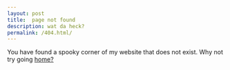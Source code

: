 ```yaml
---
layout: post
title:  page not found
description: wat da heck?
permalink: /404.html/
---
```


You have found a spooky corner of my website that does not exist. Why not try going <a href="{{ site.baseurl }}/" target="blank">home?</a>